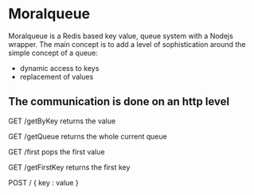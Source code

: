 # Moralqueue

Moralqueue is a Redis based key value, queue system with a Nodejs wrapper.
The main concept is to add a level of sophistication around the simple concept of a queue:
- dynamic access to keys
- replacement of values

## The communication is done on an http level

GET /getByKey returns the value

GET /getQueue returns the whole current queue

GET /first pops the first value

GET /getFirstKey returns the first key

POST / { key : value }


